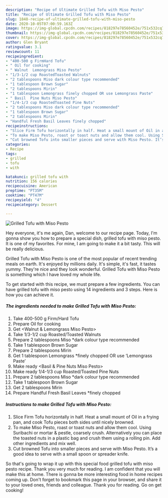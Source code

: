 ```yaml
---
description: "Recipe of Ultimate Grilled Tofu with Miso Pesto"
title: "Recipe of Ultimate Grilled Tofu with Miso Pesto"
slug: 1848-recipe-of-ultimate-grilled-tofu-with-miso-pesto
date: 2020-10-05T07:00:59.163Z
image: https://img-global.cpcdn.com/recipes/818297e78560452e/751x532cq70/grilled-tofu-with-miso-pesto-recipe-main-photo.jpg
thumbnail: https://img-global.cpcdn.com/recipes/818297e78560452e/751x532cq70/grilled-tofu-with-miso-pesto-recipe-main-photo.jpg
cover: https://img-global.cpcdn.com/recipes/818297e78560452e/751x532cq70/grilled-tofu-with-miso-pesto-recipe-main-photo.jpg
author: Glen Bryant
ratingvalue: 3.1
reviewcount: 11
recipeingredient:
- "400-500 g FirmHard Tofu"
- " Oil for cooking"
- " Walnut  Lemongrass Miso Pesto"
- "1/3-1/2 cup RoastedToasted Walnuts"
- "2 tablespoons Miso dark colour type recommended"
- "1 tablespoon Brown Sugar"
- "2 tablespoons Mirin"
- "1 tablespoon Lemongrass finely chopped OR use Lemongrass Paste"
- " Basil  Pine Nuts Miso Pesto"
- "1/4-1/3 cup RoastedToasted Pine Nuts"
- "2 tablespoons Miso dark colour type recommended"
- "1 tablespoon Brown Sugar"
- "2 tablespoons Mirin"
- "Handful Fresh Basil Leaves finely chopped"
recipeinstructions:
- "Slice Firm Tofu horizontally in half. Heat a small mount of Oil in a frying pan, and cook Tofu pieces both sides until nicely browned."
- "To make Miso Pesto, roast or toast nuts and allow them cool. Using Suribachi or mortar &amp; pestle, coarsely crush. Alternatively you can place the toasted nuts in a plastic bag and crush them using a rolling pin. Add other ingredients and mix well."
- "Cut browned Tofu into smaller pieces and serve with Miso Pesto. It’s a good idea to serve with a small spoon or spreader knife."
categories:
- Recipe
tags:
- grilled
- tofu
- with

katakunci: grilled tofu with 
nutrition: 156 calories
recipecuisine: American
preptime: "PT35M"
cooktime: "PT47M"
recipeyield: "4"
recipecategory: Dessert

---
```



![Grilled Tofu with Miso Pesto](https://img-global.cpcdn.com/recipes/818297e78560452e/751x532cq70/grilled-tofu-with-miso-pesto-recipe-main-photo.jpg)

Hey everyone, it's me again, Dan, welcome to our recipe page. Today, I'm gonna show you how to prepare a special dish, grilled tofu with miso pesto. It is one of my favorites. For mine, I am going to make it a bit tasty. This will be really delicious.



Grilled Tofu with Miso Pesto is one of the most popular of recent trending meals on earth. It's enjoyed by millions daily. It's simple, it's fast, it tastes yummy. They're nice and they look wonderful. Grilled Tofu with Miso Pesto is something which I have loved my whole life.


To get started with this recipe, we must prepare a few ingredients. You can have grilled tofu with miso pesto using 14 ingredients and 3 steps. Here is how you can achieve it.

<!--inarticleads1-->

##### The ingredients needed to make Grilled Tofu with Miso Pesto:

1. Take 400-500 g Firm/Hard Tofu
1. Prepare  Oil for cooking
1. Get  &lt;Walnut &amp; Lemongrass Miso Pesto&gt;
1. Take 1/3-1/2 cup Roasted/Toasted Walnuts
1. Prepare 2 tablespoons Miso *dark colour type recommended
1. Take 1 tablespoon Brown Sugar
1. Prepare 2 tablespoons Mirin
1. Get 1 tablespoon Lemongrass *finely chopped OR use ‘Lemongrass Paste’
1. Make ready  &lt;Basil &amp; Pine Nuts Miso Pesto&gt;
1. Make ready 1/4-1/3 cup Roasted/Toasted Pine Nuts
1. Prepare 2 tablespoons Miso *dark colour type recommended
1. Take 1 tablespoon Brown Sugar
1. Get 2 tablespoons Mirin
1. Prepare Handful Fresh Basil Leaves *finely chopped




<!--inarticleads2-->

##### Instructions to make Grilled Tofu with Miso Pesto:

1. Slice Firm Tofu horizontally in half. Heat a small mount of Oil in a frying pan, and cook Tofu pieces both sides until nicely browned.
1. To make Miso Pesto, roast or toast nuts and allow them cool. Using Suribachi or mortar &amp; pestle, coarsely crush. Alternatively you can place the toasted nuts in a plastic bag and crush them using a rolling pin. Add other ingredients and mix well.
1. Cut browned Tofu into smaller pieces and serve with Miso Pesto. It’s a good idea to serve with a small spoon or spreader knife.




So that's going to wrap it up with this special food grilled tofu with miso pesto recipe. Thank you very much for reading. I am confident that you will make this at home. There is gonna be more interesting food in home recipes coming up. Don't forget to bookmark this page in your browser, and share it to your loved ones, friends and colleague. Thank you for reading. Go on get cooking!
